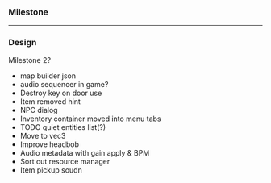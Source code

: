 
### Milestone


-------

### Design

Milestone 2? 
* map builder json
* audio sequencer in game?
* Destroy key on door use 
* Item removed hint
* NPC dialog 
* Inventory container moved into menu tabs 
* TODO quiet entities list(?)
* Move to vec3
* Improve headbob
* Audio metadata with gain apply & BPM
* Sort out resource manager
* Item pickup soudn

